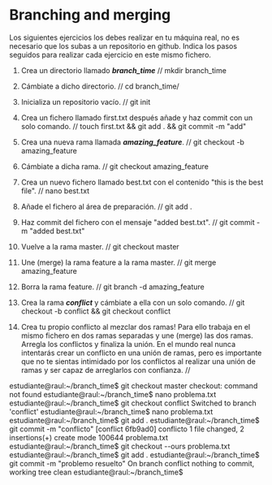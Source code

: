 # Branching and merging

Los siguientes ejercicios los debes realizar en tu máquina real, no es necesario que los subas a un repositorio en github. Indica los pasos seguidos para realizar cada ejercicio en este mismo fichero.

1. Crea un directorio llamado _**branch_time**_ // mkdir branch_time

2. Cámbiate a dicho directorio. // cd branch_time/
3. Inicializa un repositorio vacío. // git init
4. Crea un fichero llamado first.txt después añade y haz commit con un solo comando. // touch first.txt && git add . && git commit -m "add"

5. Crea una nueva rama llamada _**amazing_feature**_. // git checkout -b amazing_feature
6. Cámbiate a dicha rama. // git checkout amazing_feature
7. Crea un nuevo fichero llamado best.txt con el contenido "this is the best file". // nano best.txt
8. Añade el fichero al área de preparación. // git add .
9. Haz commit del fichero con el mensaje "added best.txt". // git commit -m "added best.txt"
10. Vuelve a la rama master. // git checkout master
11. Une (merge) la rama feature a la rama master. // git merge amazing_feature
12. Borra la rama feature. // git branch -d amazing_feature 
13. Crea la rama _**conflict**_ y cámbiate a ella con un solo comando. // git checkout -b conflict && git checkout conflict
14. Crea tu propio conflicto al mezclar dos ramas! Para ello trabaja en el mismo fichero en dos ramas separadas y une (merge) las dos ramas. Arregla los conflictos y finaliza la unión. En el mundo real nunca intentarás crear un conflicto en una unión de ramas, pero es importante que no te sientas intimidado por los conflictos al realizar una unión de ramas y ser capaz de arreglarlos con confianza. // 



estudiante@raul:~/branch_time$ git checkout master
checkout: command not found
estudiante@raul:~/branch_time$ nano problema.txt
estudiante@raul:~/branch_time$ git checkout conflict
Switched to branch 'conflict'
estudiante@raul:~/branch_time$ nano problema.txt
estudiante@raul:~/branch_time$ git add .
estudiante@raul:~/branch_time$ git commit -m "conflicto"
[conflict 6fb9ad0] conflicto
 1 file changed, 2 insertions(+)
 create mode 100644 problema.txt
estudiante@raul:~/branch_time$ git checkout --ours problema.txt
estudiante@raul:~/branch_time$ git add .
estudiante@raul:~/branch_time$ git commit -m "problemo resuelto"
On branch conflict
nothing to commit, working tree clean
estudiante@raul:~/branch_time$ 


